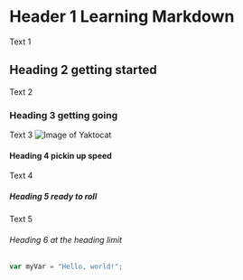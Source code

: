 # Header 1 Learning Markdown
Text 1
## Heading 2 getting started
Text 2
### Heading 3 getting going
Text 3
![Image of Yaktocat](https://octodex.github.com/images/yaktocat.png)
#### Heading 4 pickin up speed
Text 4
##### Heading 5 ready to roll
Text 5
###### Heading 6 at the heading limit
``` javascript
var myVar = "Hello, world!";
```
